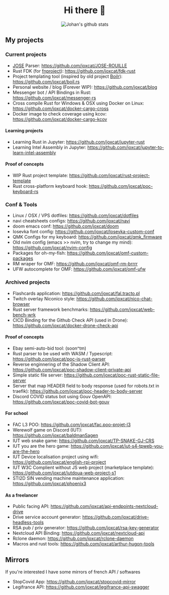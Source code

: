 <div align="center">
  
# Hi there 👋

![Johan's github stats](https://github-readme-stats.vercel.app/api?username=joxcat&count_private=true&show_icons=true&theme=buefy)

</div>

## My projects

### Current projects
- [JOSE](https://github.com/mathis-chapuis/JOSE) Parser: https://github.com/joxcat/JOSE-ROUILLE
- Rust FDK (for [fnproject](https://github.com/fnproject)): https://github.com/joxcat/fdk-rust
- Project templating tool (inspired by old project [Boilr](https://github.com/tmrts/boilr)): https://github.com/joxcat/boil.rs
- Personal website / blog (Forever WIP): https://github.com/joxcat/blog
- Messenger bot / API Bindings in Rust: https://github.com/joxcat/messenger-rs
- Cross compile Rust for Windows & OSX using Docker on Linux: https://github.com/joxcat/docker-cargo-cross
- Docker image to check coverage using kcov: https://github.com/joxcat/docker-cargo-kcov

#### Learning projects
- Learning Rust in Jupyter: https://github.com/joxcat/jupyter-rust
- Learning Intel Assembly in Jupyter: https://github.com/joxcat/jupyter-to-learn-intel-assembly

#### Proof of concepts
- WIP Rust project template: https://github.com/joxcat/rust-project-template
- Rust cross-platform keyboard hook: https://github.com/joxcat/poc-keyboard-rs

### Conf & Tools
- Linux / OSX / VPS dotfiles: https://github.com/joxcat/dotfiles
- navi cheatsheets configs: https://github.com/joxcat/navi
- doom emacs conf: https://github.com/joxcat/doom
- Iosevka font config: https://github.com/joxcat/Iosevka-custom-conf
- QMK Configs for my keyboard: https://github.com/joxcat/qmk_firmware
- Old nvim config (emacs >> nvim, try to change my mind): https://github.com/joxcat/nvim-config
- Packages for oh-my-fish: https://github.com/joxcat/omf-custom-packages
- RM wraper for OMF: https://github.com/joxcat/omf-rm-brrrr
- UFW autocomplete for OMF: https://github.com/joxcat/omf-ufw

### Archived projects
- Flashcards application: https://github.com/joxcat/fal.tracto.pl
- Twitch overlay Niconico style: https://github.com/joxcat/nico-chat-browser
- Rust server framework benchmarks: https://github.com/joxcat/web-bench-wrk
- CICD Binding for the Github Check API (used in Drone): https://github.com/joxcat/docker-drone-check-api

#### Proof of concepts
- Ebay semi-auto-bid tool: (soon^tm)
- Rust parser to be used with WASM / Typescript: https://github.com/joxcat/poc-js-rust-parser
- Reverse enginnering of the Shadow Client API: https://github.com/joxcat/poc-shadow-client-private-api
- Simple static file server: https://github.com/joxcat/poc-rust-static-file-server
- Server that map HEADER field to body response (used for robots.txt in traefik): https://github.com/joxcat/poc-header-to-body-server
- Discord COVID status bot using Gouv OpenAPI: https://github.com/joxcat/poc-covid-bot-gouv

#### For school
- FAC L3 POO: https://github.com/joxcat/fac.poo-projet-l3
- Werewolf game on Discord (IUT): https://github.com/joxcat/baldmanSagen
- IUT web snake game: https://github.com/joxcat/TP-SNAKE-GJ-CRS
- IUT you are the hero game: https://github.com/joxcat/iut-s4-tpweb-you-are-the-hero
- IUT Device localisation project using wifi: https://github.com/joxcat/english-rpi-project
- IUT W3C Complient without JS web project (marketplace template): https://github.com/joxcat/iutdoua-web-project-s1
- STI2D SIN vending machine maintenance application: https://github.com/joxcat/phoenix3

#### As a freelancer
- Public facing API: https://github.com/joxcat/api-endpoints-nextcloud-drive
- Drive service account generator: https://github.com/joxcat/drive-headless-tools
- RSA pub / priv generator: https://github.com/joxcat/rsa-key-generator
- Nextcloud API Binding: https://github.com/joxcat/nextcloud-api
- Rclone daemon: https://github.com/joxcat/rclone-daemon
- Macros and rust tools: https://github.com/joxcat/arthur-hugon-tools

## Mirrors
If you're interested I have some mirrors of french API / softwares
- StopCovid App: https://github.com/joxcat/stopcovid-mirror
- Legifrance API: https://github.com/joxcat/legifrance-api-swagger

<!--
**joxcat/joxcat** is a ✨ _special_ ✨ repository because its `README.md` (this file) appears on your GitHub profile.

Here are some ideas to get you started:

- 🔭 I’m currently working on ...
- 🌱 I’m currently learning ...
- 👯 I’m looking to collaborate on ...
- 🤔 I’m looking for help with ...
- 💬 Ask me about ...
- 📫 How to reach me: ...
- 😄 Pronouns: ...
- ⚡ Fun fact: ...
-->
